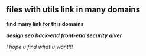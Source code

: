 ## files with utils link in many domains


**find many link for this domains** 

***design*** 
***seo*** 
***back-end*** 
***front-end***
***security***
***diver***


_I hope u find what u want!!!_

